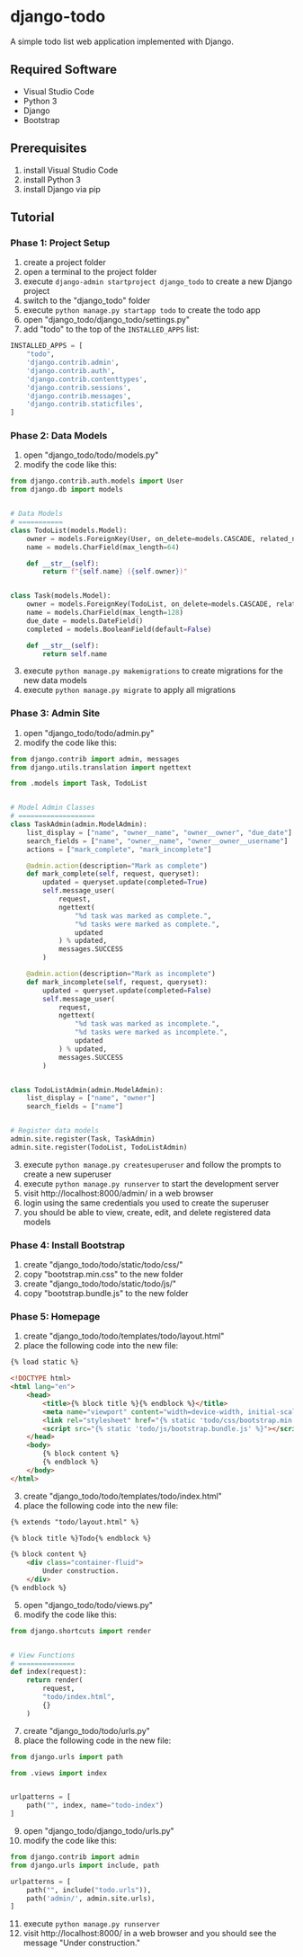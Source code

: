 # django-todo
A simple todo list web application implemented with Django.


## Required Software
* Visual Studio Code
* Python 3
* Django
* Bootstrap


## Prerequisites
01. install Visual Studio Code
02. install Python 3
03. install Django via pip


## Tutorial
### Phase 1: Project Setup
01. create a project folder
02. open a terminal to the project folder
03. execute `django-admin startproject django_todo` to create a new Django project
04. switch to the "django_todo" folder
05. execute `python manage.py startapp todo` to create the todo app
06. open "django_todo/django_todo/settings.py"
07. add "todo" to the top of the `INSTALLED_APPS` list:
```python
INSTALLED_APPS = [
    "todo",
    'django.contrib.admin',
    'django.contrib.auth',
    'django.contrib.contenttypes',
    'django.contrib.sessions',
    'django.contrib.messages',
    'django.contrib.staticfiles',
]
```

### Phase 2: Data Models
01. open "django_todo/todo/models.py"
02. modify the code like this:
```python
from django.contrib.auth.models import User
from django.db import models


# Data Models
# ===========
class TodoList(models.Model):
    owner = models.ForeignKey(User, on_delete=models.CASCADE, related_name="todo_lists")
    name = models.CharField(max_length=64)

    def __str__(self):
        return f"{self.name} ({self.owner})"


class Task(models.Model):
    owner = models.ForeignKey(TodoList, on_delete=models.CASCADE, related_name="tasks")
    name = models.CharField(max_length=128)
    due_date = models.DateField()
    completed = models.BooleanField(default=False)

    def __str__(self):
        return self.name
```
03. execute `python manage.py makemigrations` to create migrations for the new data models
04. execute `python manage.py migrate` to apply all migrations

### Phase 3: Admin Site
01. open "django_todo/todo/admin.py"
02. modify the code like this:
```python
from django.contrib import admin, messages
from django.utils.translation import ngettext

from .models import Task, TodoList


# Model Admin Classes
# ===================
class TaskAdmin(admin.ModelAdmin):
    list_display = ["name", "owner__name", "owner__owner", "due_date"]
    search_fields = ["name", "owner__name", "owner__owner__username"]
    actions = ["mark_complete", "mark_incomplete"]

    @admin.action(description="Mark as complete")
    def mark_complete(self, request, queryset):
        updated = queryset.update(completed=True)
        self.message_user(
            request,
            ngettext(
                "%d task was marked as complete.",
                "%d tasks were marked as complete.",
                updated
            ) % updated,
            messages.SUCCESS
        )

    @admin.action(description="Mark as incomplete")
    def mark_incomplete(self, request, queryset):
        updated = queryset.update(completed=False)
        self.message_user(
            request,
            ngettext(
                "%d task was marked as incomplete.",
                "%d tasks were marked as incomplete.",
                updated
            ) % updated,
            messages.SUCCESS
        )


class TodoListAdmin(admin.ModelAdmin):
    list_display = ["name", "owner"]
    search_fields = ["name"]


# Register data models
admin.site.register(Task, TaskAdmin)
admin.site.register(TodoList, TodoListAdmin)
```
03. execute `python manage.py createsuperuser` and follow the prompts to create a new superuser
04. execute `python manage.py runserver` to start the development server
05. visit http://localhost:8000/admin/ in a web browser
06. login using the same credentials you used to create the superuser
07. you should be able to view, create, edit, and delete registered data models

### Phase 4: Install Bootstrap
01. create "django_todo/todo/static/todo/css/"
02. copy "bootstrap.min.css" to the new folder
02. create "django_todo/todo/static/todo/js/"
03. copy "bootstrap.bundle.js" to the new folder

### Phase 5: Homepage
01. create "django_todo/todo/templates/todo/layout.html"
02. place the following code into the new file:
```html
{% load static %}

<!DOCTYPE html>
<html lang="en">
    <head>
        <title>{% block title %}{% endblock %}</title>
        <meta name="viewport" content="width=device-width, initial-scale=1.0">
        <link rel="stylesheet" href="{% static 'todo/css/bootstrap.min.css' %}">
        <script src="{% static 'todo/js/bootstrap.bundle.js' %}"></script>
    </head>
    <body>
        {% block content %}
        {% endblock %}
    </body>
</html>
```
03. create "django_todo/todo/templates/todo/index.html"
04. place the following code into the new file:
```html
{% extends "todo/layout.html" %}

{% block title %}Todo{% endblock %}

{% block content %}
    <div class="container-fluid">
        Under construction.
    </div>
{% endblock %}
```
05. open "django_todo/todo/views.py"
06. modify the code like this:
```python
from django.shortcuts import render


# View Functions
# ==============
def index(request):
    return render(
        request,
        "todo/index.html",
        {}
    )
```
07. create "django_todo/todo/urls.py"
08. place the following code in the new file:
```python
from django.urls import path

from .views import index


urlpatterns = [
    path("", index, name="todo-index")
]
```
09. open "django_todo/django_todo/urls.py"
10. modify the code like this:
```python
from django.contrib import admin
from django.urls import include, path

urlpatterns = [
    path("", include("todo.urls")),
    path('admin/', admin.site.urls),
]
```
11. execute `python manage.py runserver`
12. visit http://localhost:8000/ in a web browser and you should see the message "Under construction."
